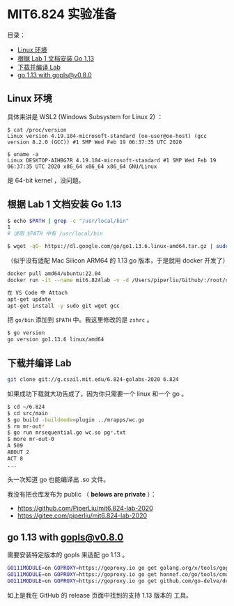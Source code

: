 # MIT6.824 实验准备

目录：

<!-- @import "[TOC]" {cmd="toc" depthFrom=2 depthTo=6 orderedList=false} -->

<!-- code_chunk_output -->

- [Linux 环境](#linux-环境)
- [根据 Lab 1 文档安装 Go 1.13](#根据-lab-1-文档安装-go-113)
- [下载并编译 Lab](#下载并编译-lab)
- [go 1.13 with gopls@v0.8.0](#go-113-with-goplsv080)

<!-- /code_chunk_output -->

## Linux 环境

具体来讲是 WSL2 (Windows Subsystem for Linux 2) ：

```
$ cat /proc/version
Linux version 4.19.104-microsoft-standard (oe-user@oe-host) (gcc version 8.2.0 (GCC)) #1 SMP Wed Feb 19 06:37:35 UTC 2020

$ uname -a
Linux DESKTOP-AIHBG7R 4.19.104-microsoft-standard #1 SMP Wed Feb 19 06:37:35 UTC 2020 x86_64 x86_64 x86_64 GNU/Linux
```

是 64-bit kernel ，没问题。

## 根据 Lab 1 文档安装 Go 1.13

```bash
$ echo $PATH | grep -c "/usr/local/bin"
1
# 说明 $PATH 中有 /usr/local/bin

$ wget -qO- https://dl.google.com/go/go1.13.6.linux-amd64.tar.gz | sudo tar xz -C /usr/local
```

（似乎没有适配 Mac Silicon ARM64 的 1.13 go 版本，于是就用 docker 开发了）
```bash
docker pull amd64/ubuntu:22.04
docker run -it --name mit6.824lab -v -d /Users/piperliu/Github/:/root/dev amd64/ubuntu:22.04 bash

在 VS Code 中 Attach
apt-get update
apt-get install -y sudo git wget gcc
```

把 `go/bin` 添加到 `$PATH` 中。我这里修改的是 `zshrc` 。

```bash
$ go version
go version go1.13.6 linux/amd64
```

## 下载并编译 Lab

```bash
git clone git://g.csail.mit.edu/6.824-golabs-2020 6.824
```

如果成功下载就大功告成了，因为你只需要一个 linux 和一个 go 。

```bash
$ cd ~/6.824
$ cd src/main
$ go build -buildmode=plugin ../mrapps/wc.go
$ rm mr-out*
$ go run mrsequential.go wc.so pg*.txt
$ more mr-out-0
A 509
ABOUT 2
ACT 8
...
```

头一次知道 go 也能编译出 .so 文件。

我没有把仓库发布为 public （ **belows are private** ）：
- https://github.com/PiperLiu/mit6.824-lab-2020
- https://gitee.com/piperliu/mit6.824-lab-2020

## go 1.13 with gopls@v0.8.0

需要安装特定版本的 gopls 来适配 go 1.13 。

```bash
GO111MODULE=on GOPROXY=https://goproxy.io go get golang.org/x/tools/gopls@v0.8.0
GO111MODULE=on GOPROXY=https://goproxy.io go get honnef.co/go/tools/cmd/staticcheck@2019.2.3
GO111MODULE=on GOPROXY=https://goproxy.io go get github.com/go-delve/delve/cmd/dlv@v1.6.0
```

如上是我在 GitHub 的 release 页面中找到的支持 1.13 版本的 工具。
